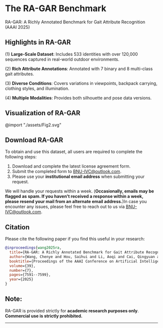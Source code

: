 # The RA-GAR Benchmark

RA-GAR: A Richly Annotated Benchmark for Gait Attribute Recognition (AAAI 2025)

## Highlights in RA-GAR

(1) **Large-Scale Dataset**: Includes 533 identities with over 120,000 sequences captured in real-world outdoor environments.

(2) **Rich Attribute Annotations**: Annotated with 7 binary and 8 multi-class gait attributes.

(3) **Diverse Conditions**: Covers variations in viewpoints, backpack carrying, clothing styles, and illumination.

(4) **Multiple Modalities**: Provides both silhouette and pose data versions. 

## Visualization of RA-GAR

@import "./assets/Fig2.svg"


## Download RA-GAR
To obtain and use this dataset, all users are required to complete the following steps:
  1. Download and complete the latest license agreement form.
  2. Submit the completed form to BNU-IVC@outlook.com.
  3. Please use your **institutional email address** when submitting your request.
  
We will handle your requests within a week. (**Occasionally, emails may be flagged as spam. If you haven't received a response within a week, please resend your mail from an alternate email address.**)In case you encounter any issues, please feel free to reach out to us via BNU-IVC@outlook.com. <br>


## Citation
Please cite the following paper if you find this useful in your research:



```BibTeX
@inproceedings{wang2025ra,
  title={RA-GAR: A Richly Annotated Benchmark for Gait Attribute Recognition},
  author={Wang, Chenye and Hou, Saihui and Li, Aoqi and Cai, Qingyuan and Huang, Yongzhen},
  booktitle={Proceedings of the AAAI Conference on Artificial Intelligence},
  volume={39},
  number={7},
  pages={7591--7599},
  year={2025}
}
```


## Note:
RA-GAR is provided strictly for **academic research purposes only**.
**Commercial use is strictly prohibited.**


****
